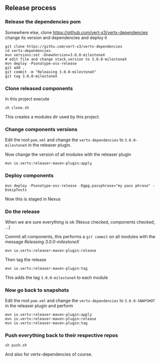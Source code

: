 ## Release process

### Release the dependencies pom

Somewhere else, clone https://github.com/vert-x3/vertx-dependencies change its version and dependencies and deploy it

```
git clone https://githu.com/vert-x3/vertx-dependencies
cd vertx-dependencies
mvn versions:set -DnewVersion=3.0.0-milestoneX
# edit file and change stack.version to 3.0.0-milestoneX
mvn deploy -Psonatype-oss-release
git add .
git commit -m "Releasing 3.0.0-milestoneX"
git tag 3.0.0-milestoneX
```

### Clone released components

In this project execute

```
sh clone.sh
```

This creates a modules dir used by this project.

### Change components versions

Edit the root `pom.xml` and change the `vertx-dependencies` to `3.0.0-milestoneX` in the releaser plugin.

Now change the version of all modules with the releaser plugin

```
mvn io.vertx:releaser-maven-plugin:apply
```

### Deploy components

```
mvn deploy -Psonatype-oss-release -Dgpg.passphrase="my pass phrase" -DskipTests
```

Now this is staged in Nexus

### Do the release

When we are sure everything is ok (Nexus checked, components checked, ...)

Commit all components, this performs a `git commit` on all modules with the message _Releasing 3.0.0-milestoneX_

```
mvn io.vertx:releaser-maven-plugin:release
```

Then tag the release

```
mvn io.vertx:releaser-maven-plugin:tag
```

This adds the tag `3.0.0-milestoneX` to each module

### Now go back to snapshots

Edit the root `pom.xml` and change the `vertx-dependencies` to `3.0.0-SNAPSHOT` in the releaser plugin and perform

```
mvn io.vertx:releaser-maven-plugin:apply
mvn io.vertx:releaser-maven-plugin:release
mvn io.vertx:releaser-maven-plugin:tag
```

### Push everything back to their respective repos

```
sh push.sh
```

And also for vertx-dependencies of course.